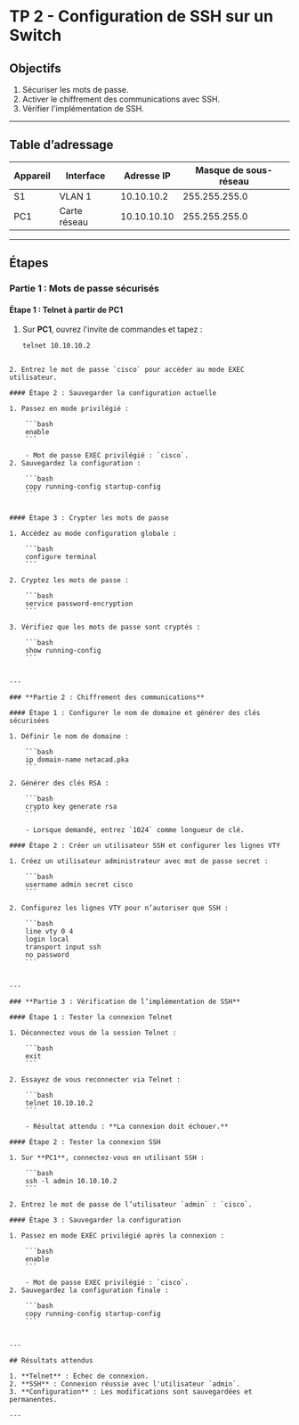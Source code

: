 # TP 2 - Configuration de SSH sur un Switch

## Objectifs
1. Sécuriser les mots de passe.
2. Activer le chiffrement des communications avec SSH.
3. Vérifier l'implémentation de SSH.

---

## Table d’adressage

| Appareil | Interface | Adresse IP  | Masque de sous-réseau |
|----------|-----------|-------------|-----------------------|
| S1       | VLAN 1    | 10.10.10.2  | 255.255.255.0         |
| PC1      | Carte réseau | 10.10.10.10 | 255.255.255.0        |

---

## Étapes

### **Partie 1 : Mots de passe sécurisés**

#### Étape 1 : Telnet à partir de PC1
1. Sur **PC1**, ouvrez l'invite de commandes et tapez :
   ```bash
   telnet 10.10.10.2
```

2. Entrez le mot de passe `cisco` pour accéder au mode EXEC utilisateur.

#### Étape 2 : Sauvegarder la configuration actuelle

1. Passez en mode privilégié :
    
    ```bash
    enable
    ```
    
    - Mot de passe EXEC privilégié : `cisco`.
2. Sauvegardez la configuration :
    
    ```bash
    copy running-config startup-config
    ```
    

#### Étape 3 : Crypter les mots de passe

1. Accédez au mode configuration globale :
    
    ```bash
    configure terminal
    ```
    
2. Cryptez les mots de passe :
    
    ```bash
    service password-encryption
    ```
    
3. Vérifiez que les mots de passe sont cryptés :
    
    ```bash
    show running-config
    ```
    

---

### **Partie 2 : Chiffrement des communications**

#### Étape 1 : Configurer le nom de domaine et générer des clés sécurisées

1. Définir le nom de domaine :
    
    ```bash
    ip domain-name netacad.pka
    ```
    
2. Générer des clés RSA :
    
    ```bash
    crypto key generate rsa
    ```
    
    - Lorsque demandé, entrez `1024` comme longueur de clé.

#### Étape 2 : Créer un utilisateur SSH et configurer les lignes VTY

1. Créez un utilisateur administrateur avec mot de passe secret :
    
    ```bash
    username admin secret cisco
    ```
    
2. Configurez les lignes VTY pour n’autoriser que SSH :
    
    ```bash
    line vty 0 4
    login local
    transport input ssh
    no password
    ```
    

---

### **Partie 3 : Vérification de l’implémentation de SSH**

#### Étape 1 : Tester la connexion Telnet

1. Déconnectez vous de la session Telnet :
    
    ```bash
    exit
    ```
    
2. Essayez de vous reconnecter via Telnet :
    
    ```bash
    telnet 10.10.10.2
    ```
    
    - Résultat attendu : **La connexion doit échouer.**

#### Étape 2 : Tester la connexion SSH

1. Sur **PC1**, connectez-vous en utilisant SSH :
    
    ```bash
    ssh -l admin 10.10.10.2
    ```
    
2. Entrez le mot de passe de l’utilisateur `admin` : `cisco`.

#### Étape 3 : Sauvegarder la configuration

1. Passez en mode EXEC privilégié après la connexion :
    
    ```bash
    enable
    ```
    
    - Mot de passe EXEC privilégié : `cisco`.
2. Sauvegardez la configuration finale :
    
    ```bash
    copy running-config startup-config
    ```
    

---

## Résultats attendus

1. **Telnet** : Échec de connexion.
2. **SSH** : Connexion réussie avec l'utilisateur `admin`.
3. **Configuration** : Les modifications sont sauvegardées et permanentes.

---